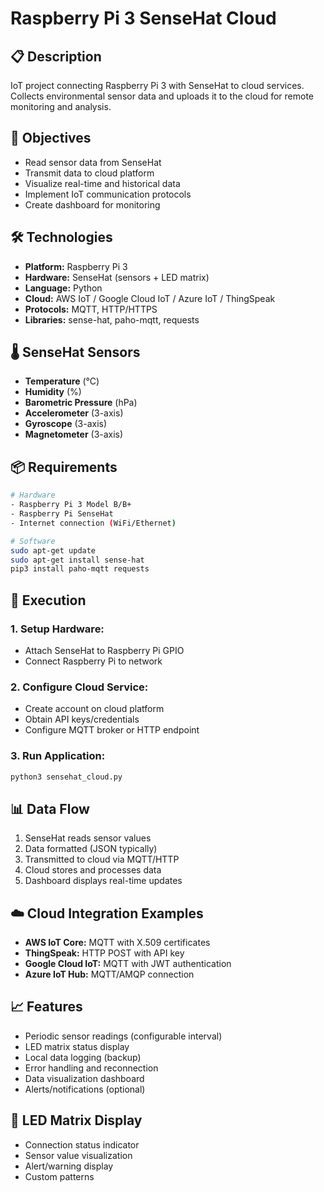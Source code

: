 # Raspberry Pi 3 SenseHat Cloud

## 📋 Description
IoT project connecting Raspberry Pi 3 with SenseHat to cloud services. Collects environmental sensor data and uploads it to the cloud for remote monitoring and analysis.

## 🎯 Objectives
- Read sensor data from SenseHat
- Transmit data to cloud platform
- Visualize real-time and historical data
- Implement IoT communication protocols
- Create dashboard for monitoring

## 🛠️ Technologies
- **Platform:** Raspberry Pi 3
- **Hardware:** SenseHat (sensors + LED matrix)
- **Language:** Python
- **Cloud:** AWS IoT / Google Cloud IoT / Azure IoT / ThingSpeak
- **Protocols:** MQTT, HTTP/HTTPS
- **Libraries:** sense-hat, paho-mqtt, requests

## 🌡️ SenseHat Sensors
- **Temperature** (°C)
- **Humidity** (%)
- **Barometric Pressure** (hPa)
- **Accelerometer** (3-axis)
- **Gyroscope** (3-axis)
- **Magnetometer** (3-axis)

## 📦 Requirements
```bash
# Hardware
- Raspberry Pi 3 Model B/B+
- Raspberry Pi SenseHat
- Internet connection (WiFi/Ethernet)

# Software
sudo apt-get update
sudo apt-get install sense-hat
pip3 install paho-mqtt requests
```

## 🚀 Execution

### 1. Setup Hardware:
- Attach SenseHat to Raspberry Pi GPIO
- Connect Raspberry Pi to network

### 2. Configure Cloud Service:
- Create account on cloud platform
- Obtain API keys/credentials
- Configure MQTT broker or HTTP endpoint

### 3. Run Application:
```bash
python3 sensehat_cloud.py
```

## 📊 Data Flow
1. SenseHat reads sensor values
2. Data formatted (JSON typically)
3. Transmitted to cloud via MQTT/HTTP
4. Cloud stores and processes data
5. Dashboard displays real-time updates

## ☁️ Cloud Integration Examples
- **AWS IoT Core:** MQTT with X.509 certificates
- **ThingSpeak:** HTTP POST with API key
- **Google Cloud IoT:** MQTT with JWT authentication
- **Azure IoT Hub:** MQTT/AMQP connection

## 📈 Features
- Periodic sensor readings (configurable interval)
- LED matrix status display
- Local data logging (backup)
- Error handling and reconnection
- Data visualization dashboard
- Alerts/notifications (optional)

## 🎨 LED Matrix Display
- Connection status indicator
- Sensor value visualization
- Alert/warning display
- Custom patterns

